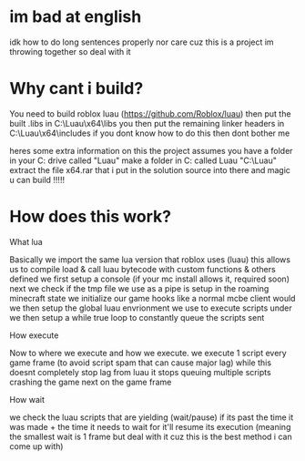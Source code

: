 # im bad at english
idk how to do long sentences properly nor care cuz this is a project im throwing together so deal with it

# Why cant i build?

You need to build roblox luau (https://github.com/Roblox/luau)
then put the built .libs in C:\Luau\x64\libs
you then put the remaining linker headers in C:\Luau\x64\includes
if you dont know how to do this then dont bother me

heres some extra information on this
the project assumes you have a folder in your C: drive called "Luau"
make a folder in C: called Luau "C:\Luau"
extract the file x64.rar that i put in the solution source into there and magic u can build !!!!!

# How does this work?

What lua

Basically we import the same lua version that roblox uses (luau) this allows us to compile load & call luau bytecode with custom functions & others defined
we first setup a console (if your mc install allows it, required soon)
next we check if the tmp file we use as a pipe is setup in the roaming minecraft state
we initialize our game hooks like a normal mcbe client would we then setup the global luau envrionment we use to execute scripts under
we then setup a while true loop to constantly queue the scripts sent



How execute

Now to where we execute and how we execute. we execute 1 script every game frame (to avoid script spam that can cause major lag) while this doesnt completely stop lag from luau it stops queuing multiple scripts crashing the game next on the game frame



How wait

we check the luau scripts that are yielding (wait/pause) if its past the time it was made + the time it needs to wait for it'll resume its execution (meaning the smallest wait is 1 frame but deal with it cuz this is the best method i can come up with)
